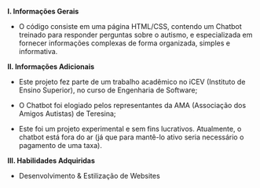 **I. Informações Gerais**

- O código consiste em uma página HTML/CSS, contendo um Chatbot treinado para responder perguntas sobre o autismo, e especializada em fornecer informações complexas de forma organizada, simples e informativa.


**II. Informações Adicionais**

- Este projeto fez parte de um trabalho acadêmico no iCEV (Instituto de Ensino Superior), no curso de Engenharia de Software;
 
- O Chatbot foi elogiado pelos representantes da AMA (Associação dos Amigos Autistas) de Teresina;

- Este foi um projeto experimental e sem fins lucrativos. Atualmente, o chatbot está fora do ar (já que para mantê-lo ativo seria necessário o pagamento de uma taxa).

**III. Habilidades Adquiridas**

 - Desenvolvimento & Estilização de Websites



